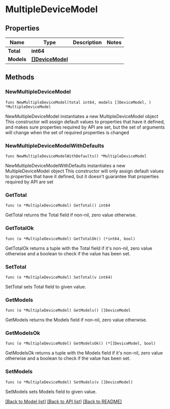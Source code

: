 # MultipleDeviceModel

## Properties

Name | Type | Description | Notes
------------ | ------------- | ------------- | -------------
**Total** | **int64** |  | 
**Models** | [**[]DeviceModel**](DeviceModel.md) |  | 

## Methods

### NewMultipleDeviceModel

`func NewMultipleDeviceModel(total int64, models []DeviceModel, ) *MultipleDeviceModel`

NewMultipleDeviceModel instantiates a new MultipleDeviceModel object
This constructor will assign default values to properties that have it defined,
and makes sure properties required by API are set, but the set of arguments
will change when the set of required properties is changed

### NewMultipleDeviceModelWithDefaults

`func NewMultipleDeviceModelWithDefaults() *MultipleDeviceModel`

NewMultipleDeviceModelWithDefaults instantiates a new MultipleDeviceModel object
This constructor will only assign default values to properties that have it defined,
but it doesn't guarantee that properties required by API are set

### GetTotal

`func (o *MultipleDeviceModel) GetTotal() int64`

GetTotal returns the Total field if non-nil, zero value otherwise.

### GetTotalOk

`func (o *MultipleDeviceModel) GetTotalOk() (*int64, bool)`

GetTotalOk returns a tuple with the Total field if it's non-nil, zero value otherwise
and a boolean to check if the value has been set.

### SetTotal

`func (o *MultipleDeviceModel) SetTotal(v int64)`

SetTotal sets Total field to given value.


### GetModels

`func (o *MultipleDeviceModel) GetModels() []DeviceModel`

GetModels returns the Models field if non-nil, zero value otherwise.

### GetModelsOk

`func (o *MultipleDeviceModel) GetModelsOk() (*[]DeviceModel, bool)`

GetModelsOk returns a tuple with the Models field if it's non-nil, zero value otherwise
and a boolean to check if the value has been set.

### SetModels

`func (o *MultipleDeviceModel) SetModels(v []DeviceModel)`

SetModels sets Models field to given value.



[[Back to Model list]](../README.md#documentation-for-models) [[Back to API list]](../README.md#documentation-for-api-endpoints) [[Back to README]](../README.md)


